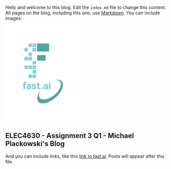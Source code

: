Hello and welcome to this blog. Edit the `index.md` file to change this content. All pages on the blog, including this one, use [Markdown](https://guides.github.com/features/mastering-markdown/). You can include images:

![Image of fast.ai logo](images/logo.png)

## ELEC4630 - Assignment 3 Q1 - Michael Plackowski's Blog

And you can include links, like this [link to fast.ai](https://www.fast.ai). Posts will appear after this file. 
